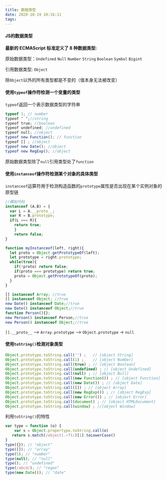 ```yaml
---
title: 数据类型
date: 2020-10-19 10:16:11
tags:
---
```


#### JS的数据类型

**最新的 ECMAScript 标准定义了 8 种数据类型:**

原始数据类型：`Undefined` `Null` `Number` `String`  `Boolean`  `Symbol` `Bigint`

引用数据类型: `Object`

除`Object`以外的所有类型都是不变的（值本身无法被改变）

#### 使用`typeof`操作符检测一个变量的类型

`typeof`返回一个表示数据类型的字符串

```js
typeof 1; // number
typeof ‘ ’;//string
typeof true; //boolean
typeof undefined; //undefined
typeof null; //object
typeof new Function(); // function
typeof [] ; //object
typeof new Date(); //object
typeof new RegExp(); //object
```

原始数据类型除了`null`引用类型处了`function`

#### 使用`instanceof`操作符检测某个对象的具体类型

`instanceof`运算符用于检测构造函数的`prototype`属性是否出现在某个实例对象的原型链

```js
//模拟代码
instanceof (A,B) = {
  var L = A.__proto__;
  var R = B.prototype;
  if(L === R){
    return true;
	}
	return false;
}
```

```js
function myInstanceof(left, right){
  let proto = Object.getPrototypeOf(left);
  let prototype = right.prototype;
  while(true){
    if(!proto) return false;
    if(proto === prototype) return true;
    proto = Object.getPrototypeOf(proto);
  }
}
```

```js
[] instanceof Array; //true
[] instanceof Object; //true
new Date() instanceof Date;//true
new Date() instanceof Object;//true
function Person(){};
new Person() instanceof Person;//true
new Person() instanceof Object;//true
```

`[].__proto__` --> `Array.prototype` --> `Object.prototype` -> `null`

#### 使用`toString()`检测对象类型

```js
Object.prototype.toString.call('') ;   // [object String]
Object.prototype.toString.call(1) ;    // [object Number]
Object.prototype.toString.call(true) ; // [object Boolean]
Object.prototype.toString.call(undefined) ; // [object Undefined]
Object.prototype.toString.call(null) ; // [object Null]
Object.prototype.toString.call(new Function()) ; // [object Function]
Object.prototype.toString.call(new Date()) ; // [object Date]
Object.prototype.toString.call([]) ; // [object Array]
Object.prototype.toString.call(new RegExp()) ; // [object RegExp]
Object.prototype.toString.call(new Error()) ; // [object Error]
Object.prototype.toString.call(document) ; // [object HTMLDocument]
Object.prototype.toString.call(window) ; //[object Window]
```

利用`toString()`的特性

```js
var type = function (o) {
    var s = Object.propertype.toString.call(o)
   return s.match(/object(.∗?)/)[1].toLowerCase()
}
type({}); // "object"
type([]); // "array"
type(5); // "number"
type(null); // "null"
type(); // "undefined"
type(/abcd/); // "regex"
type(new Date()); // "date"
```

